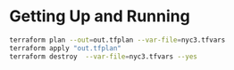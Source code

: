 # Getting Up and Running

```bash
terraform plan --out=out.tfplan --var-file=nyc3.tfvars
terraform apply "out.tfplan"
terraform destroy  --var-file=nyc3.tfvars --yes
```
